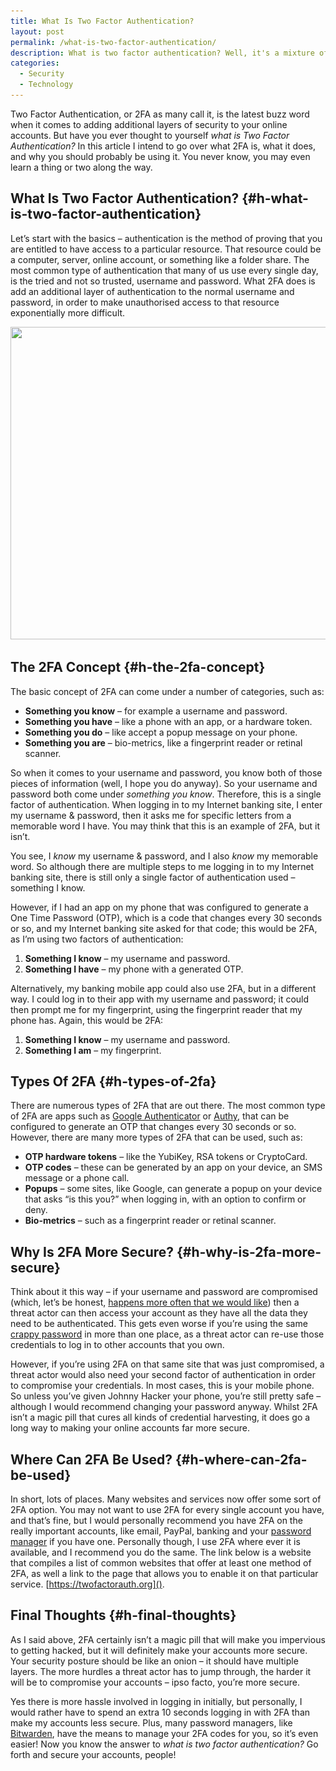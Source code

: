 ```yaml
---
title: What Is Two Factor Authentication?
layout: post
permalink: /what-is-two-factor-authentication/
description: What is two factor authentication? Well, it's a mixture of what know and what you have (usually). Read this post to get more on two factor authentication.
categories:
  - Security
  - Technology
---
```

Two Factor Authentication, or 2FA as many call it, is the latest buzz word when it comes to adding additional layers of security to your online accounts. But have you ever thought to yourself _what is Two Factor Authentication?_ In this article I intend to go over what 2FA is, what it does, and why you should probably be using it. You never know, you may even learn a thing or two along the way.

## What Is Two Factor Authentication? {#h-what-is-two-factor-authentication}

Let’s start with the basics – authentication is the method of proving that you are entitled to have access to a particular resource. That resource could be a computer, server, online account, or something like a folder share. The most common type of authentication that many of us use every single day, is the tried and not so trusted, username and password. What 2FA does is add an additional layer of authentication to the normal username and password, in order to make unauthorised access to that resource exponentially more difficult.

<img loading="lazy" width="880" height="500" src="/assets/images/wp-images/2019/11/2fa-feature.png" alt="" class="wp-image-403" srcset="/assets/images/wp-images/2019/11/2fa-feature.png 880w, /assets/images/wp-images/2019/11/2fa-feature-300x170.png 300w, /assets/images/wp-images/2019/11/2fa-feature-768x436.png 768w" sizes="(max-width: 880px) 100vw, 880px" />  

## The 2FA Concept {#h-the-2fa-concept}

The basic concept of 2FA can come under a number of categories, such as:

  * **Something you know** – for example a username and password.
  * **Something you have** – like a phone with an app, or a hardware token.
  * **Something you do** – like accept a popup message on your phone.
  * **Something you are** – bio-metrics, like a fingerprint reader or retinal scanner.

So when it comes to your username and password, you know both of those pieces of information (well, I hope you do anyway). So your username and password both come under _something you know_. Therefore, this is a single factor of authentication. When logging in to my Internet banking site, I enter my username & password, then it asks me for specific letters from a memorable word I have. You may think that this is an example of 2FA, but it isn’t.

You see, I _know_ my username & password, and I also _know_ my memorable word. So although there are multiple steps to me logging in to my Internet banking site, there is still only a single factor of authentication used – something I know.

However, if I had an app on my phone that was configured to generate a One Time Password (OTP), which is a code that changes every 30 seconds or so, and my Internet banking site asked for that code; this would be 2FA, as I’m using two factors of authentication:

  1. **Something I know** – my username and password.
  2. **Something I have** – my phone with a generated OTP.

Alternatively, my banking mobile app could also use 2FA, but in a different way. I could log in to their app with my username and password; it could then prompt me for my fingerprint, using the fingerprint reader that my phone has. Again, this would be 2FA:

  1. **Something I know** – my username and password.
  2. **Something I am** – my fingerprint.

## Types Of 2FA {#h-types-of-2fa}

There are numerous types of 2FA that are out there. The most common type of 2FA are apps such as [Google Authenticator](https://play.google.com/store/apps/details?id=com.google.android.apps.authenticator2&hl=en_us) or [Authy](https://authy.com), that can be configured to generate an OTP that changes every 30 seconds or so. However, there are many more types of 2FA that can be used, such as:

  * **OTP hardware tokens** – like the YubiKey, RSA tokens or CryptoCard.
  * **OTP codes** – these can be generated by an app on your device, an SMS message or a phone call.
  * **Popups** – some sites, like Google, can generate a popup on your device that asks “is this you?” when logging in, with an option to confirm or deny.
  * **Bio-metrics** – such as a fingerprint reader or retinal scanner.

## Why Is 2FA More Secure? {#h-why-is-2fa-more-secure}

Think about it this way – if your username and password are compromised (which, let’s be honest, [happens more often that we would like](https://haveibeenpwned.com)) then a threat actor can then access your account as they have all the data they need to be authenticated. This gets even worse if you’re using the same [crappy password](/why-your-password-is-probably-crap) in more than one place, as a threat actor can re-use those credentials to log in to other accounts that you own.

However, if you’re using 2FA on that same site that was just compromised, a threat actor would also need your second factor of authentication in order to compromise your credentials. In most cases, this is your mobile phone. So unless you’ve given Johnny Hacker your phone, you’re still pretty safe – although I would recommend changing your password anyway. Whilst 2FA isn’t a magic pill that cures all kinds of credential harvesting, it does go a long way to making your online accounts far more secure.

## Where Can 2FA Be Used? {#h-where-can-2fa-be-used}

In short, lots of places. Many websites and services now offer some sort of 2FA option. You may not want to use 2FA for every single account you have, and that’s fine, but I would personally recommend you have 2FA on the really important accounts, like email, PayPal, banking and your [password manager](/are-password-managers-worth-it) if you have one. Personally though, I use 2FA where ever it is available, and I recommend you do the same. The link below is a website that compiles a list of common websites that offer at least one method of 2FA, as well a link to the page that allows you to enable it on that particular service. [https://twofactorauth.org]().

## Final Thoughts {#h-final-thoughts}

As I said above, 2FA certainly isn’t a magic pill that will make you impervious to getting hacked, but it will definitely make your accounts more secure. Your security posture should be like an onion – it should have multiple layers. The more hurdles a threat actor has to jump through, the harder it will be to compromise your accounts – ipso facto, you’re more secure.

Yes there is more hassle involved in logging in initially, but personally, I would rather have to spend an extra 10 seconds logging in with 2FA than make my accounts less secure. Plus, many password managers, like [Bitwarden](/bitwarden-lastpass-alternative), have the means to manage your 2FA codes for you, so it’s even easier! Now you know the answer to _what is two factor authentication?_ Go forth and secure your accounts, people!
